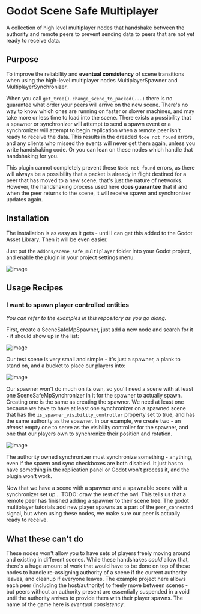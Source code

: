 # Godot Scene Safe Multiplayer
A collection of high level multiplayer nodes that handshake between the authority and remote peers to prevent sending data to peers that are not yet ready to receive data.

## Purpose
To improve the reliability and **eventual consistency** of scene transitions when using the high-level multiplayer nodes MultiplayerSpawner and MultiplayerSynchronizer. 

When you call `get_tree().change_scene_to_packed(...)` there is no guarantee what order your peers will arrive on the new scene. There's no way to know which ones are running on faster or slower machines, and may take more or less time to load into the scene. There exists a possibility that a spawner or synchronizer will attempt to send a spawn event or a synchronizer will attempt to begin replication when a remote peer isn't ready to receive the data. This results in the dreaded `Node not found` errors, and any clients who missed the events will never get them again, unless you write handshaking code. Or you can lean on these nodes which handle that handshaking for you.

This plugin cannot completely prevent these `Node not found` errors, as there will always be a possibility that a packet is already in flight destined for a peer that has moved to a new scene, that's just the nature of networks. However, the handshaking process used here **does guarantee** that if and when the peer returns to the scene, it will receive spawn and synchronizer updates again.

## Installation
The installation is as easy as it gets - until I can get this added to the Godot Asset Library. Then it will be even easier.

Just put the `addons/scene_safe_multiplayer` folder into your Godot project, and enable the plugin in your project settings menu:

![image](https://github.com/TestSubject06/GodotSceneSafeMultiplayer/assets/597840/5d41b862-0d17-4800-a0ce-e03efdfcb6dc)


## Usage Recipes

### I want to spawn player controlled entities
_You can refer to the examples in this repository as you go along._

First, create a SceneSafeMpSpawner, just add a new node and search for it - it should show up in the list:

![image](https://github.com/TestSubject06/GodotSceneSafeMultiplayer/assets/597840/49ed0345-b164-4dfa-b1fa-effc39079b6f)

Our test scene is very small and simple - it's just a spawner, a plank to stand on, and a bucket to place our players into:

![image](https://github.com/TestSubject06/GodotSceneSafeMultiplayer/assets/597840/33b8b3ca-d98d-4170-a67d-3daa1043fcfc)

Our spawner won't do much on its own, so you'll need a scene with at least one SceneSafeMpSynchronizer in it for the spawner to actually spawn. Creating one is the same as creating the spawner. We need at least one because we have to have at least one synchronizer on a spawned scene that has the `is_spawner_visibility_controller` property set to true, and has the same authority as the spawner. In our example, we create two - an _almost_ empty one to serve as the visibility controller for the spawner, and one that our players own to synchronize their position and rotation.

![image](https://github.com/TestSubject06/GodotSceneSafeMultiplayer/assets/597840/ac7f8014-9a9b-481e-9667-ce9a446d2c29)

The authority owned synchronizer must synchronize something - anything, even if the spawn and sync checkboxes are both disabled. It just has to have something in the replication panel or Godot won't process it, and the plugin won't work.

Now that we have a scene with a spawner and a spawnable scene with a synchronizer set up... TODO: draw the rest of the owl.
This tells us that a remote peer has finished adding a spawner to their scene tree. The godot multiplayer tutorials add new player spawns as a part of the `peer_connected` signal, but when using these nodes, we make sure our peer is actually ready to receive.


## What these can't do
These nodes won't allow you to have sets of players freely moving around and existing in different scenes. While these handshakes _could_ allow that, there's a huge amount of work that would have to be done on top of these nodes to handle re-assigning authority of a scene if the current authority leaves, and cleanup if everyone leaves. The example project here allows each peer (including the host/authority) to freely move between scenes - but peers without an authority present are essentially suspended in a void until the authority arrives to provide them with their player spawns. The name of the game here is _eventual consistency_.
